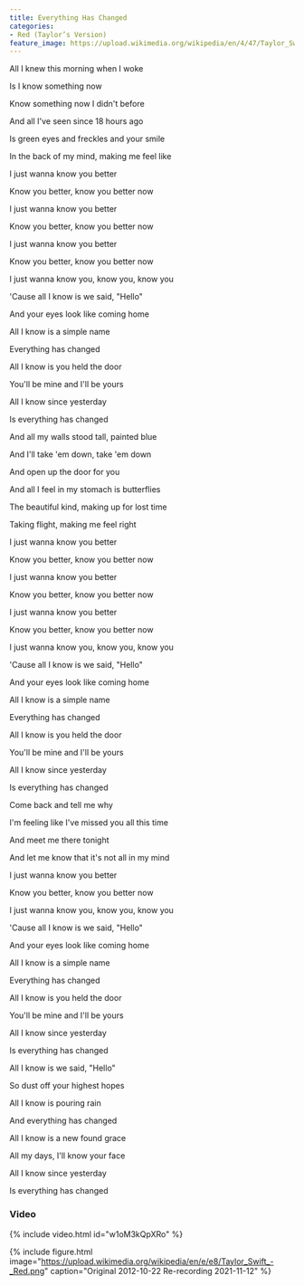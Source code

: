 ```yaml
---
title: Everything Has Changed
categories:
- Red (Taylor’s Version)
feature_image: https://upload.wikimedia.org/wikipedia/en/4/47/Taylor_Swift_-_Red_%28Taylor%27s_Version%29.png
--- 
```

All I knew this morning when I woke

Is I know something now

Know something now I didn't before

And all I've seen since 18 hours ago

Is green eyes and freckles and your smile

In the back of my mind, making me feel like

I just wanna know you better

Know you better, know you better now

I just wanna know you better

Know you better, know you better now

I just wanna know you better

Know you better, know you better now

I just wanna know you, know you, know you

'Cause all I know is we said, "Hello"

And your eyes look like coming home

All I know is a simple name

Everything has changed

All I know is you held the door

You'll be mine and I'll be yours

All I know since yesterday

Is everything has changed

And all my walls stood tall, painted blue

And I'll take 'em down, take 'em down

And open up the door for you

And all I feel in my stomach is butterflies

The beautiful kind, making up for lost time

Taking flight, making me feel right

I just wanna know you better

Know you better, know you better now

I just wanna know you better

Know you better, know you better now

I just wanna know you better

Know you better, know you better now

I just wanna know you, know you, know you

'Cause all I know is we said, "Hello"

And your eyes look like coming home

All I know is a simple name

Everything has changed

All I know is you held the door

You'll be mine and I'll be yours

All I know since yesterday

Is everything has changed

Come back and tell me why

I'm feeling like I've missed you all this time

And meet me there tonight

And let me know that it's not all in my mind

I just wanna know you better

Know you better, know you better now

I just wanna know you, know you, know you

'Cause all I know is we said, "Hello"

And your eyes look like coming home

All I know is a simple name

Everything has changed

All I know is you held the door

You'll be mine and I'll be yours

All I know since yesterday

Is everything has changed

All I know is we said, "Hello"

So dust off your highest hopes

All I know is pouring rain

And everything has changed

All I know is a new found grace

All my days, I'll know your face

All I know since yesterday

Is everything has changed
### Video

{% include video.html id="w1oM3kQpXRo" %}




 {% include figure.html image="https://upload.wikimedia.org/wikipedia/en/e/e8/Taylor_Swift_-_Red.png" caption="Original 2012-10-22 Re-recording 2021-11-12" %}
